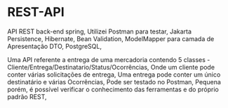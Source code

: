 # REST-API
API REST back-end spring,
Utilizei Postman para testar,
Jakarta Persistence,
Hibernate,
Bean Validation,
ModelMapper para camada de Apresentação DTO,
PostgreSQL,

Uma API referente a entrega de uma mercadoria contendo 5 classes - Cliente/Entrega/Destinatario/Status/Ocorrências,
Onde um cliente pode conter várias solicitações de entrega,
Uma entrega pode conter um único destinatário e várias Ocorrências,
Pode ser testado no Postman, 
Pequena porém, é possível verificar o conhecimento das ferramentas e do próprio padrão REST,

